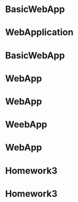 # BasicWebApp
# WebApplication
# BasicWebApp
# WebApp
# WebApp
# WeebApp
# WebApp
# Homework3
# Homework3
